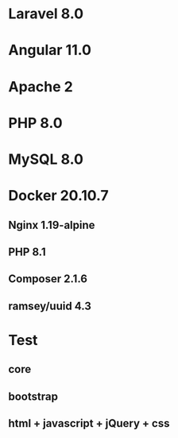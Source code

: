 # Laravel 8.0

# Angular 11.0

# Apache 2

# PHP 8.0

# MySQL 8.0

# Docker 20.10.7

  ## Nginx 1.19-alpine
  
  ## PHP 8.1
  
  ## Composer 2.1.6
  
  ## ramsey/uuid 4.3
  
  ##
 

# Test

## core

## bootstrap

## html + javascript + jQuery + css
